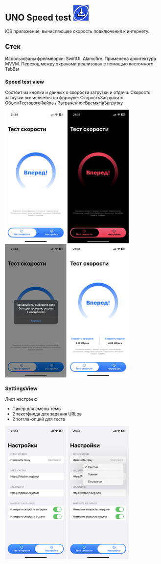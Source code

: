 # UNO Speed test <img src="https://github.com/annagogley/SpeedTestApp/blob/main/screenshots/AppIcon.png" width="50"> 

iOS приложение, вычисляющее скорость подключения к интернету.

## Стек
Использованы фреймворки: SwiftUI, Alamofire.
Применена архитектура MVVM.
Переход между экранами реализован с помощью кастомного TabBar

### Speed test view

Состоит из кнопки и данных о скорости загрузки и отдачи.
Скорость загрузки вычисляется по формуле:
СкоростьЗагрузки = ОбъемТестовогоФайла / ЗатраченноеВремяНаЗагрузку

<p float="left">
    <img src="https://github.com/annagogley/SpeedTestApp/blob/main/screenshots/1.PNG" width="200">
    <img src="https://github.com/annagogley/SpeedTestApp/blob/main/screenshots/2.PNG" width="200">
    <img src="https://github.com/annagogley/SpeedTestApp/blob/main/screenshots/3.PNG" width="200">
    <img src="https://github.com/annagogley/SpeedTestApp/blob/main/screenshots/4.PNG" width="200">
</p>

### SettingsView

Лист настроек:
- Пикер для смены темы
- 2 текстфилда для задания URLов
- 2 тоггла-опций для теста

<p float="left">
    <img src="https://github.com/annagogley/SpeedTestApp/blob/main/screenshots/5.PNG" width="200">
    <img src="https://github.com/annagogley/SpeedTestApp/blob/main/screenshots/6.PNG" width="200">
</p>
